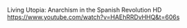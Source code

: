 
Living Utopia: Anarchism in the Spanish Revolution HD https://www.youtube.com/watch?v=HAEhRRDvHHQ&t=606s